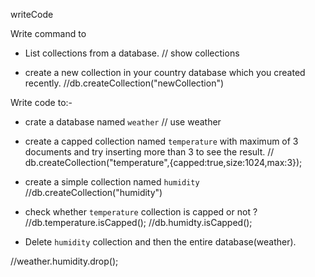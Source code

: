 writeCode

Write command to

- List collections from a database.
// show collections

- create a new collection in your country database which you created recently.
//db.createCollection("newCollection")

Write code to:-

- crate a database named `weather`
// use weather

- create a capped collection named `temperature` with maximum of 3 documents and try inserting more than 3 to see the result.
// db.createCollection("temperature",{capped:true,size:1024,max:3});

- create a simple collection named `humidity`
//db.createCollection("humidity")

- check whether `temperature` collection is capped or not ?
//db.temperature.isCapped();
//db.humidty.isCapped();


- Delete `humidity` collection and then the entire database(weather).

//weather.humidity.drop();
